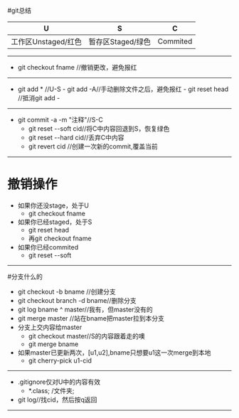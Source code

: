#git总结

| U       |  S   |  C |
| :--------:   | :-----:   | :----: |
| 工作区Unstaged/红色       | 暂存区Staged/绿色     |   Commited   


---
- git checkout fname //撤销更改，避免报红 

---
- git add * //U-S
		- git add -A//手动删除文件之后，避免报红
		- git reset head //抵消git add 
		- 
	
---

- git commit -a -m "注释"//S-C
	- git reset --soft cid//将C中内容回退到S，恢复绿色
	- git reset --hard cid//丢弃C中内容
	- git revert cid //创建一次新的commit,覆盖当前
	

---
# 撤销操作
- 如果你还没stage，处于U
	- git checkout fname
- 如果你已经staged，处于S
	- git reset head
	- 再git checkout fname
- 如果你已经commited 
	- git reset --soft    

---
#分支什么的
- git checkout -b bname //创建分支
- git checkout branch -d bname//删除分支
- git log bname ^ master//我有，但master没有的
- git merge master //站在bname把master拉到本分支
- 分支上交内容给master 
	- git checkout master//S的内容跟着走的噢
	- git merge bname
- 如果master已更新两次，[u1,u2],bname只想要u1这一次merge到本地
	- git cherry-pick u1-cid
 
---

- .gitignore仅对U中的内容有效
	- *.class; /文件夹;
- git log//找cid，然后按q返回

---






 

